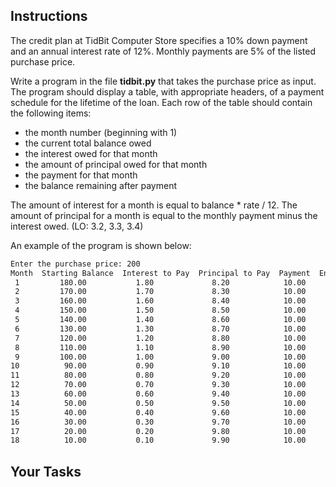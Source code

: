 ## Instructions

The credit plan at TidBit Computer Store specifies a 10% down payment and an annual interest rate of 12%. Monthly payments are 5% of the listed purchase price.

Write a program in the file **tidbit.py** that takes the purchase price as input. The program should display a table, with appropriate headers, of a payment schedule for the lifetime of the loan. Each row of the table should contain the following items:

- the month number (beginning with 1)
- the current total balance owed
- the interest owed for that month
- the amount of principal owed for that month
- the payment for that month
- the balance remaining after payment

The amount of interest for a month is equal to balance \* rate / 12. The amount of principal for a month is equal to the monthly payment minus the interest owed. (LO: 3.2, 3.3, 3.4)

An example of the program is shown below:

```txt
Enter the purchase price: 200
Month  Starting Balance  Interest to Pay  Principal to Pay  Payment  Ending Balance
 1         180.00           1.80             8.20            10.00           170.00
 2         170.00           1.70             8.30            10.00           160.00
 3         160.00           1.60             8.40            10.00           150.00
 4         150.00           1.50             8.50            10.00           140.00
 5         140.00           1.40             8.60            10.00           130.00
 6         130.00           1.30             8.70            10.00           120.00
 7         120.00           1.20             8.80            10.00           110.00
 8         110.00           1.10             8.90            10.00           100.00
 9         100.00           1.00             9.00            10.00            90.00
10          90.00           0.90             9.10            10.00            80.00
11          80.00           0.80             9.20            10.00            70.00
12          70.00           0.70             9.30            10.00            60.00
13          60.00           0.60             9.40            10.00            50.00
14          50.00           0.50             9.50            10.00            40.00
15          40.00           0.40             9.60            10.00            30.00
16          30.00           0.30             9.70            10.00            20.00
17          20.00           0.20             9.80            10.00            10.00
18          10.00           0.10             9.90            10.00             0.00
```

## Your Tasks
